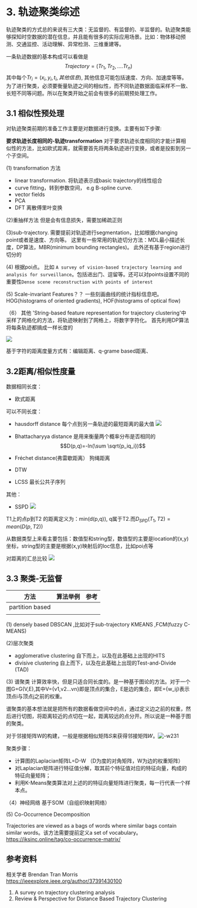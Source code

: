 # 3. 轨迹聚类综述

轨迹聚类的方式总的来说有三大类：无监督的、有监督的、半监督的。轨迹聚类能够探知时空数据的潜在信息，并且能有很多的实际应用场景。比如：物体移动预测、交通监控、活动理解、异常检测、三维重建等。

<!-- more -->
一条轨迹数据的基本构成可以看做是
$$Trajectory = (Tr_1, Tr_2, ....Tr_n)$$
其中每个$Tr_i=(x_i,y_i,t_i, 其他信息)$, 其他信息可能包括速度、方向、加速度等等。
为了进行聚类，必须要衡量轨迹之间的相似性，而不同轨迹数据面临采样不一致、长短不同等问题。所以在聚类开始之前会有很多的前期预处理工作。


## 3.1 相似性预处理
对轨迹聚类前期的准备工作主要是对数据进行变换。主要有如下步骤:

**要求轨迹长度相同的-轨迹transformation**
对于要求轨迹长度相同的才能计算相似性的方法，比如欧式距离，就需要首先将两条轨迹进行变换，或者是投影到另一个子空间。

(1) transformation 方法
* linear transformation. 将轨迹表示成basic trajectory的线性组合
* curve fitting，转到参数空间， e.g B-spline curve.
* vector fields 
* PCA
* DFT 离散傅里叶变换

(2)重抽样方法
但是会有信息损失，需要加稀疏正则

(3)sub-trajectory.
需要提前对轨迹进行segmentation，比如根据changing point或者是速度、方向等。 这里有一些常用的轨迹切分方法：MDL最小描述长度，DP算法，MBR(minimum bounding rectangles)。 此外还有基于region进行切分的

(4) 根据poi点。 比如  `A survey of vision-based trajectory learning and analysis for surveillance`。包括进出门、逗留等。还可以对points设置不同的重要性`Dense scene reconstruction with points of interest`

(5) Scale-invariant Features？？
一些刻画曲线的统计指标信息吧。 HOG(histograms of oriented gradients), HOF(histograms of optical flow)

（6） 其他
'String-based feature representation for trajectory clustering'中采样了网格化的方法，将轨迹映射到了网格上，将数字字符化。
首先利用DP算法将每条轨迹都搞成一样长度的

![](../../../Draft/media/15686368904229/15777734932601.jpg)

基于字符的距离度量方式有：编辑距离、q-grame based距离、


## 3.2距离/相似性度量

数据相同长度：
* 欧式距离


可以不同长度：

* hausdorff distance 每个点到另一条轨迹的最短距离的最大值
![](../../../Draft/media/15686368904229/15772782653996.jpg)


* Bhattacharyya distance 是用来衡量两个概率分布是否相同的
$$D(p,q)=-ln(\sum \sqrt{p_iq_i})$$

* Fréchet distance(弗雷歇距离） 狗绳距离

* DTW
* LCSS 最长公共子序列


其他：
* SSPD
![](../../../Draft/media/15686368904229/15776864958726.jpg)

T1上的点p到T2 的距离定义为：min(d(p,q)), q属于T2.而$D_{SPD}(T_1, T2)= mean(D(p, T2))$


从数据类型上来看主要包括：数值型和string型，数值型的主要是location的(x,y)坐标，string型的主要是根据(x,y)映射后的loc信息，比如poi点等


对距离的汇总比较
![](../../../Draft/media/15686368904229/15776769741230.jpg)




## 3.3 聚类-无监督


|  方法|算法举例  |参考  |
| --- | --- | --- |
| partition based |  |  |
|  |  |  |



(1) densely based 
DBSCAN ,比如对于sub-trajectory
KMEANS ,FCM(fuzzy C-MEANS)

(2)层次聚类

* agglomerative clustering  自下而上，以及在此基础上出现的HITS
* divisive clustering  自上而下，以及在此基础上出现的Test-and-Divide (TAD)


(3) 谱聚类
计算效率快，但是只适合同长度的。是一种基于图论的方法。对于一个图G=G(V,E),其中V={v1,v2...vn}即是顶点的集合，E是边的集合，即E={w_ij}表示顶点i与顶点j之前的权重。

谱聚类的基本想法就是把所有的数据看做空间中的点，通过定义边之前的权重，然后进行切图，将距离较近的点切在一起，距离较远的点分开。所以说是一种基于图的聚类。

对于邻接矩阵W的构建，一般是根据相似矩阵𝑆来获得邻接矩阵𝑊。![-w231](../../../Draft/media/15686368904229/15776815135405.jpg)

聚类步骤：
* 计算图的Laplacian矩阵L=D-W  （D为度的对角矩阵，W为边的权重矩阵）
* 对Laplacian矩阵进行特征值分解，取其前个特征值对应的特征向量，构成的特征向量矩阵；
* 利用K-Means聚类算法对上述的的特征向量矩阵进行聚类，每一行代表一个样本点。


（4）神经网络
基于SOM（自组织映射网络）


(5) Co-Occurrence Decomposition

Trajectories are viewed as a bags of words where similar bags contain similar words。该方法需要提前定义a set of vocabulary。
https://iksinc.online/tag/co-occurrence-matrix/


## 参考资料

相关学者 Brendan Tran Morris https://ieeexplore.ieee.org/author/37391430100


1. A survey on trajectory clustering analysis
2. Review & Perspective for Distance Based Trajectory Clustering




